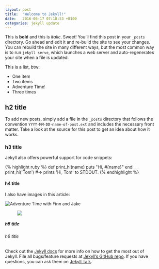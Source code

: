 ```yaml
---
layout: post
title:  "Welcome to Jekyll!"
date:   2016-06-17 07:18:53 +0100
categories: jekyll update
---
```


This is __bold__ and this is _italic_. Sweet! You’ll find this post in your `_posts` directory. Go ahead and edit it and re-build the site to see your changes. You can rebuild the site in many different ways, but the most common way is to run `jekyll serve`, which launches a web server and auto-regenerates your site when a file is updated.

This is a list, btw:

- One item
- Two items
- Adventure Time!
- Three times

## h2 title
To add new posts, simply add a file in the `_posts` directory that follows the convention `YYYY-MM-DD-name-of-post.ext` and includes the necessary front matter. Take a look at the source for this post to get an idea about how it works.

### h3 title
Jekyll also offers powerful support for code snippets:

{% highlight ruby %}
def print_hi(name)
  puts "Hi, #{name}"
end
print_hi('Tom')
#=> prints 'Hi, Tom' to STDOUT.
{% endhighlight %}

#### h4 title

I also have images in this article:

![Adventure Time with Finn and Jake](http://www.pixelstalk.net/wp-content/uploads/2016/01/Adventure-Time-Background-HD.jpg)

<figure>
  <img src="http://www.pixelstalk.net/wp-content/uploads/2016/01/Adventure-Time-Background-HD.jpg" />
</figure>

##### h5 title

###### h6 title
Check out the [Jekyll docs][jekyll-docs] for more info on how to get the most out of Jekyll. File all bugs/feature requests at [Jekyll’s GitHub repo][jekyll-gh]. If you have questions, you can ask them on [Jekyll Talk][jekyll-talk].

[jekyll-docs]: http://jekyllrb.com/docs/home
[jekyll-gh]:   https://github.com/jekyll/jekyll
[jekyll-talk]: https://talk.jekyllrb.com/
